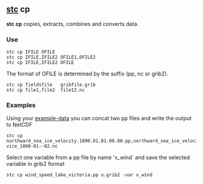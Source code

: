 ## [stc](https://github.com/MetOffice/stc/blob/main/doc/stc.md) cp 

**stc cp** copies, extracts, combines and converts data.

### Use

```
stc cp IFILE OFILE
stc cp IFILE,IFILE2 OFILE1,OFILE2
stc cp IFILE,IFILE2 OFILE
```

The format of OFILE is determined by the suffix (pp, nc or grib2).

```
stc cp fieldsfile   gribfile.grib
stc cp file1,file2  file12.nc
```

### Examples

Using your [example-data](https://github.com/MetOffice/stc/blob/main/doc/stc.md#example-data) you can concat two pp files and write the output to NetCDF

```
stc cp northward_sea_ice_velocity.1890.01.01.00.00.pp,northward_sea_ice_velocity.1890.02.01.00.00.pp vice_1890-01--02.nc
```

Select one variable from a pp file by name 'x_wind` and save the selected variable in grib2 format

```
stc cp wind_speed_lake_victoria.pp u.grib2 -var x_wind
```
